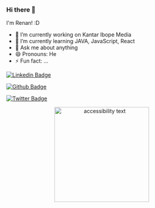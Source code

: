 
  ### Hi there 👋

I'm Renan! :D



- 🔭 I’m currently working on Kantar Ibope Media
- 🌱 I’m currently learning JAVA, JavaScript, React
- 💬 Ask me about anything
- 😄 Pronouns: He
- ⚡ Fun fact: ...

[![Linkedin Badge](https://img.shields.io/badge/-LinkedIn-blue?style=flat-square&logo=Linkedin&logoColor=white&link=https://www.linkedin.com/in/renan-aguiar-b89366147/)](hhttps://www.linkedin.com/in/renan-aguiar-b89366147/)

[![Github Badge](https://img.shields.io/badge/-Github-000?style=flat-square&logo=Github&logoColor=white&link=https://github.com/rednand)](https://github.com/rednand)

[![Twitter Badge](https://img.shields.io/badge/-Twitter-1ca0f1?style=flat-square&labelColor=1ca0f1&logo=twitter&logoColor=white&link=https://twitter.com/hirenanaguiar)](https://twitter.com/hirenanaguiar)

<p align="center">
  <img src="https://github.com/rednand/DIO/blob/main/sempre-em-movimento.jpg" width="250" height="250" alt="accessibility text">
</p>



